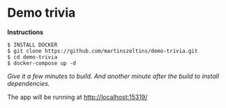 # Demo trivia

**Instructions**

````
$ INSTALL DOCKER
$ git clone https://github.com/martinszeltins/demo-trivia.git
$ cd demo-trivia
$ docker-compose up -d
````

*Give it a few minutes to build.*
*And another minute after the build to install dependencies.*

The app will be running at [http://localhost:15319/](http://localhost:15319/)